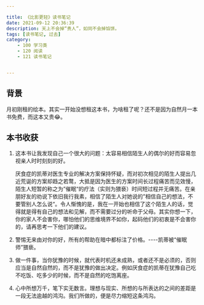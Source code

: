```yaml
---

title: 《比影更轻》读书笔记
date: 2021-09-12 20:36:39
description: 天上不会掉“贵人”，如同不会掉馅饼。
tags: [读书笔记, 过去]
category:
    - 100 学习类
    - 120 阅读
    - 121 读书笔记


---
```


## 背景

月初刚租的绘本。其实一开始没想租这本书，为啥租了呢？还不是因为自然月一本书免费，而这本又贵😂。

## 本书收获

1. 这本书让我发现自己一个很大的问题：太容易相信陌生人的偶尔的好而容易忽视亲人时时刻刻的好。

   厌食症的凯蒂对医生专业的解决方案保持怀疑，而对初次相见的陌生人提出几近荒诞的方案却趋之若鹜，大抵是因为医生的方案时间长过程痛苦而见效慢，陌生人短暂的称之为”催眠“的疗法（实则为猥亵）时间短过程并无痛苦。在亲朋好友的劝说下依旧我行我素，相信了陌生人对她说的”相信自己的想法，不要管别人怎么说“。令人惭愧的是，我在一开始也相信了这个陌生人的话，觉得就是得有自己的想法和见解，而不需要过分的听命于父母。其实你想一下，你的家人不会害你，哪怕他们的思维境界不如你，起码他们的初衷是不会害你的，请再思考一下他们的建议。

2. 警惕无来由对你的好，所有的帮助在暗中都标注了价格。----凯蒂被“催眠师”猥亵。

3. 做一件事，当你犹豫的时候，就代表时机还未成熟，或者还不是必须的，否则应当是自然自然的，而不是犹豫的做出决定。例如厌食症的凯蒂在犹豫自己吃不吃饭、吃多少的时候，而不是自然的吃饱离座。

4. 心中所想万千，笔下实无数言。理想与现实、所想的与所表达的之间的差距是一段无法逾越的鸿沟。我们所做的，便是尽力缩短这条鸿沟。









